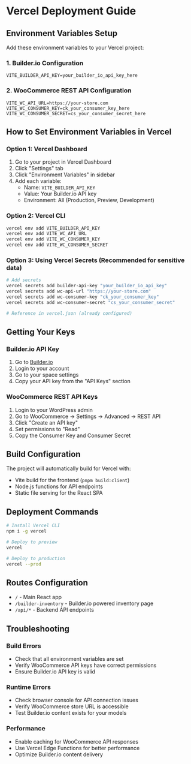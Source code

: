 # Vercel Deployment Guide

## Environment Variables Setup

Add these environment variables to your Vercel project:

### 1. Builder.io Configuration

```
VITE_BUILDER_API_KEY=your_builder_io_api_key_here
```

### 2. WooCommerce REST API Configuration

```
VITE_WC_API_URL=https://your-store.com
VITE_WC_CONSUMER_KEY=ck_your_consumer_key_here
VITE_WC_CONSUMER_SECRET=cs_your_consumer_secret_here
```

## How to Set Environment Variables in Vercel

### Option 1: Vercel Dashboard

1. Go to your project in Vercel Dashboard
2. Click "Settings" tab
3. Click "Environment Variables" in sidebar
4. Add each variable:
   - Name: `VITE_BUILDER_API_KEY`
   - Value: Your Builder.io API key
   - Environment: All (Production, Preview, Development)

### Option 2: Vercel CLI

```bash
vercel env add VITE_BUILDER_API_KEY
vercel env add VITE_WC_API_URL
vercel env add VITE_WC_CONSUMER_KEY
vercel env add VITE_WC_CONSUMER_SECRET
```

### Option 3: Using Vercel Secrets (Recommended for sensitive data)

```bash
# Add secrets
vercel secrets add builder-api-key "your_builder_io_api_key"
vercel secrets add wc-api-url "https://your-store.com"
vercel secrets add wc-consumer-key "ck_your_consumer_key"
vercel secrets add wc-consumer-secret "cs_your_consumer_secret"

# Reference in vercel.json (already configured)
```

## Getting Your Keys

### Builder.io API Key

1. Go to [Builder.io](https://builder.io)
2. Login to your account
3. Go to your space settings
4. Copy your API key from the "API Keys" section

### WooCommerce REST API Keys

1. Login to your WordPress admin
2. Go to WooCommerce → Settings → Advanced → REST API
3. Click "Create an API key"
4. Set permissions to "Read"
5. Copy the Consumer Key and Consumer Secret

## Build Configuration

The project will automatically build for Vercel with:

- Vite build for the frontend (`pnpm build:client`)
- Node.js functions for API endpoints
- Static file serving for the React SPA

## Deployment Commands

```bash
# Install Vercel CLI
npm i -g vercel

# Deploy to preview
vercel

# Deploy to production
vercel --prod
```

## Routes Configuration

- `/` - Main React app
- `/builder-inventory` - Builder.io powered inventory page
- `/api/*` - Backend API endpoints

## Troubleshooting

### Build Errors

- Check that all environment variables are set
- Verify WooCommerce API keys have correct permissions
- Ensure Builder.io API key is valid

### Runtime Errors

- Check browser console for API connection issues
- Verify WooCommerce store URL is accessible
- Test Builder.io content exists for your models

### Performance

- Enable caching for WooCommerce API responses
- Use Vercel Edge Functions for better performance
- Optimize Builder.io content delivery
